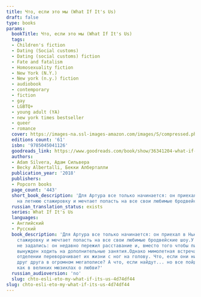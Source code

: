 ```yaml
---
title: Что, если это мы (What If It's Us)
draft: false
type: books
params:
  bookTitle: Что, если это мы (What If It's Us)
  tags:
  - Children's fiction
  - Dating (Social customs)
  - Dating (social customs) fiction
  - Fate and fatalism
  - Homosexuality fiction
  - New York (N.Y.)
  - New york (n.y.) fiction
  - audiobook
  - contemporary
  - fiction
  - gay
  - LGBTQ+
  - young adult (YA)
  - new york times bestseller
  - queer
  - romance
  cover: https://images-na.ssl-images-amazon.com/images/S/compressed.photo.goodreads.com/books/1526557760i/36341204.jpg
  editions count: '61'
  isbn: '9785045041126'
  goodreads_link: https://www.goodreads.com/book/show/36341204-what-if-it-s-us
  authors:
  - Adam Silvera, Адам Сильвера
  - Becky Albertalli, Бекки Алберталли
  publication_year: '2018'
  publishers:
  - Popcorn books
  page_count: '443'
  short_book_description: 'Для Артура все только начинается: он приехал в Нью-Йорк
    на летнюю стажировку и мечтает попасть на все свои любимые бродвейские шоу...'
  russian_translation_status: exists
  series: What If It's Us
  languages:
  - Английский
  - Русский
  book_description: 'Для Артура все только начинается: он приехал в Нью-Йорк на летнюю
    стажировку и мечтает попасть на все свои любимые бродвейские шоу.У Бена каникулы
    не задались: он недавно пережил расставание и, вместо того чтобы писать свою книгу,
    вынужден ходить на дополнительные занятия.Однако мимолетная встреча в почтовом
    отделении переворачивает их жизни с ног на голову. Что, если они никогда не найдут
    друг друга в огромном мегаполисе? А что, если найдут... но все пойдет не так,
    как в великих мюзиклах о любви?'
  russian_audioversion: 'no'
  slug: chto-esli-eto-my-what-if-its-us-4d74df44
slug: chto-esli-eto-my-what-if-its-us-4d74df44
---
```

